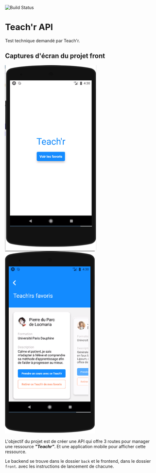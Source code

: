 ![Build Status](https://github.com/Fredkiss3/teachr-api/workflows/PHP%20Tests/badge.svg?branch=main)

# Teach'r API 

Test technique demandé par Teach'r.

## Captures d'écran du projet front

![On boarding](front/onboarding.png) &nbsp;&nbsp;&nbsp;&nbsp;
![Main page](front/main%20page.png)

L'objectif du projet est de créer une API qui offre 3 routes pour manager
une ressource ***"Teachr"***. Et une application mobile pour afficher cette ressource.

Le backend se trouve dans le dossier `back` et le frontend, dans le dossier `front`. avec les instructions de 
lancement de chacune.

